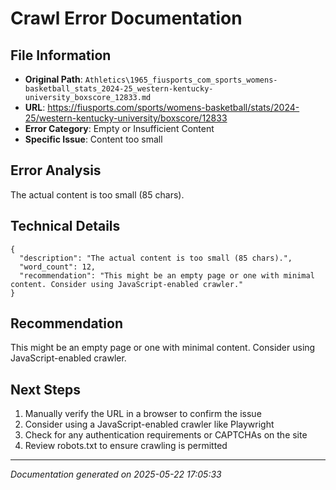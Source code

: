 # Crawl Error Documentation

## File Information
- **Original Path**: `Athletics\1965_fiusports_com_sports_womens-basketball_stats_2024-25_western-kentucky-university_boxscore_12833.md`
- **URL**: https://fiusports.com/sports/womens-basketball/stats/2024-25/western-kentucky-university/boxscore/12833
- **Error Category**: Empty or Insufficient Content
- **Specific Issue**: Content too small

## Error Analysis
The actual content is too small (85 chars).

## Technical Details
```
{
  "description": "The actual content is too small (85 chars).",
  "word_count": 12,
  "recommendation": "This might be an empty page or one with minimal content. Consider using JavaScript-enabled crawler."
}
```

## Recommendation
This might be an empty page or one with minimal content. Consider using JavaScript-enabled crawler.

## Next Steps
1. Manually verify the URL in a browser to confirm the issue
2. Consider using a JavaScript-enabled crawler like Playwright
3. Check for any authentication requirements or CAPTCHAs on the site
4. Review robots.txt to ensure crawling is permitted

---
*Documentation generated on 2025-05-22 17:05:33*
